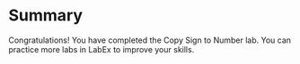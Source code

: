 # Summary

Congratulations! You have completed the Copy Sign to Number lab. You can practice more labs in LabEx to improve your skills.
